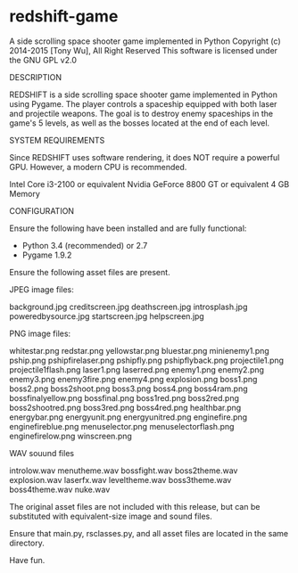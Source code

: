 # redshift-game
A side scrolling space shooter game implemented in Python
Copyright (c) 2014-2015 [Tony Wu], All Right Reserved
This software is licensed under the GNU GPL v2.0

DESCRIPTION

REDSHIFT is a side scrolling space shooter game implemented in Python using Pygame.
The player controls a spaceship equipped with both laser and projectile weapons.
The goal is to destroy enemy spaceships in the game's 5 levels, as well as the bosses
located at the end of each level.

SYSTEM REQUIREMENTS

Since REDSHIFT uses software rendering, it does NOT require a powerful GPU. However,
a modern CPU is recommended.

Intel Core i3-2100 or equivalent
Nvidia GeForce 8800 GT or equivalent
4 GB Memory

CONFIGURATION

Ensure the following have been installed and are fully functional:

- Python 3.4 (recommended) or 2.7
- Pygame 1.9.2

Ensure the following asset files are present.

JPEG image files:

background.jpg
creditscreen.jpg
deathscreen.jpg
introsplash.jpg
poweredbysource.jpg
startscreen.jpg
helpscreen.jpg

PNG image files:

whitestar.png
redstar.png
yellowstar.png
bluestar.png
minienemy1.png
pship.png
pshipfirelaser.png
pshipfly.png
pshipflyback.png
projectile1.png
projectile1flash.png
laser1.png
laserred.png
enemy1.png
enemy2.png
enemy3.png
enemy3fire.png
enemy4.png
explosion.png
boss1.png
boss2.png
boss2shoot.png
boss3.png
boss4.png
boss4ram.png
bossfinalyellow.png
bossfinal.png
boss1red.png
boss2red.png
boss2shootred.png
boss3red.png
boss4red.png
healthbar.png
energybar.png
energyunit.png
energyunitred.png
enginefire.png
enginefireblue.png
menuselector.png
menuselectorflash.png
enginefirelow.png
winscreen.png

WAV souund files

introlow.wav
menutheme.wav
bossfight.wav
boss2theme.wav
explosion.wav
laserfx.wav
leveltheme.wav
boss3theme.wav
boss4theme.wav
nuke.wav

The original asset files are not included with this release, but can be substituted
with equivalent-size image and sound files.

Ensure that main.py, rsclasses.py, and all asset files are located in the same directory.

Have fun.
